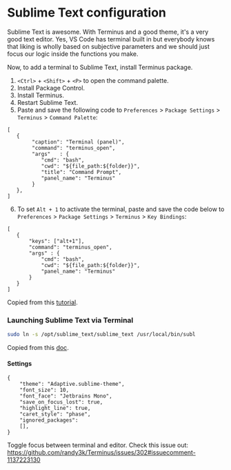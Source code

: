 # Sublime Text configuration

Sublime Text is awesome. With Terminus and a good theme, it's a very good text editor. Yes, VS Code has terminal built in but everybody knows that liking is wholly based on subjective parameters and we should just focus our logic inside the functions you make.

Now, to add a terminal to Sublime Text, install Terminus package.

1. `<Ctrl>` + `<Shift>` + `<P>` to open the command palette.
2. Install Package Control.
3. Install Terminus.
4. Restart Sublime Text.
5. Paste and save the following code to `Preferences` > `Package Settings` > `Terminus` > `Command Palette`:
```
[
   {
        "caption": "Terminal (panel)",
        "command": "terminus_open",
        "args"   : {
           "cmd": "bash",
           "cwd": "${file_path:${folder}}",
           "title": "Command Prompt",
           "panel_name": "Terminus"
        }
   },
]
```

6. To set `Alt + 1` to activate the terminal, paste and save the code below to `Preferences` > `Package Settings` > `Terminus` > `Key Bindings`:
```
[
   {
       "keys": ["alt+1"],
       "command": "terminus_open",
       "args" : {
           "cmd": "bash",
           "cwd": "${file_path:${folder}}",
           "panel_name": "Terminus"
       }
   }
]
```

Copied from this [tutorial](https://www.geeksforgeeks.org/how-to-use-terminal-in-sublime-text-editor/).
### Launching Sublime Text via Terminal

```bash
sudo ln -s /opt/sublime_text/sublime_text /usr/local/bin/subl
```
Copied from this [doc](https://www.sublimetext.com/docs/command_line.html).


#### Settings

```
{
	"theme": "Adaptive.sublime-theme",
	"font_size": 10,
	"font_face": "Jetbrains Mono",
	"save_on_focus_lost": true,
	"highlight_line": true,
	"caret_style": "phase",
	"ignored_packages":
	[],
}
```

Toggle focus between terminal and editor.
Check this issue out:
https://github.com/randy3k/Terminus/issues/302#issuecomment-1137223130